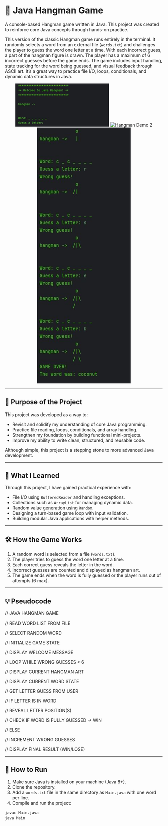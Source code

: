 # 🎯 Java Hangman Game

A console-based Hangman game written in Java. This project was created to reinforce core Java concepts through hands-on practice.

This version of the classic Hangman game runs entirely in the terminal. It randomly selects a word from an external file (`words.txt`) and challenges the player to guess the word one letter at a time. With each incorrect guess, a part of the hangman figure is drawn. The player has a maximum of 6 incorrect guesses before the game ends. The game includes input handling, state tracking for the word being guessed, and visual feedback through ASCII art. It’s a great way to practice file I/O, loops, conditionals, and dynamic data structures in Java.

<p align="center">
  <img src="https://github.com/serdararici/hangman-game/blob/main/images/hangman_game_start.JPG" alt="Hangman Demo 1" width="300"/>
  <img src="https://github.com/serdararici/hangman-game/blob/main/images/hangman_game_1%C4%B1.JPG" alt="Hangman Demo 2" width="300"/>
  <img src="https://github.com/serdararici/hangman-game/blob/main/images/hangman_game_game_over.JPG" alt="Hangman Demo 2" width="300"/>
</p>

---

## 📌 Purpose of the Project

This project was developed as a way to:

- Revisit and solidify my understanding of core Java programming.
- Practice file reading, loops, conditionals, and array handling.
- Strengthen my foundation by building functional mini-projects.
- Improve my ability to write clean, structured, and reusable code.

Although simple, this project is a stepping stone to more advanced Java development.

---

## 📘 What I Learned

Through this project, I have gained practical experience with:

- File I/O using `BufferedReader` and handling exceptions.
- Collections such as `ArrayList` for managing dynamic data.
- Random value generation using `Random`.
- Designing a turn-based game loop with input validation.
- Building modular Java applications with helper methods.

---

## 🛠️ How the Game Works

1. A random word is selected from a file (`words.txt`).
2. The player tries to guess the word one letter at a time.
3. Each correct guess reveals the letter in the word.
4. Incorrect guesses are counted and displayed as hangman art.
5. The game ends when the word is fully guessed or the player runs out of attempts (6 max).

---

## 💡 Pseudocode

// JAVA HANGMAN GAME

// READ WORD LIST FROM FILE

// SELECT RANDOM WORD

// INITIALIZE GAME STATE

// DISPLAY WELCOME MESSAGE

// LOOP WHILE WRONG GUESSES < 6

// DISPLAY CURRENT HANGMAN ART

// DISPLAY CURRENT WORD STATE

// GET LETTER GUESS FROM USER

// IF LETTER IS IN WORD

// REVEAL LETTER POSITION(S)

// CHECK IF WORD IS FULLY GUESSED -> WIN

// ELSE

// INCREMENT WRONG GUESSES

// DISPLAY FINAL RESULT (WIN/LOSE)

---

## 🚀 How to Run

1. Make sure Java is installed on your machine (Java 8+).
2. Clone the repository.
3. Add a `words.txt` file in the same directory as `Main.java` with one word per line.
4. Compile and run the project:

```bash
javac Main.java
java Main

